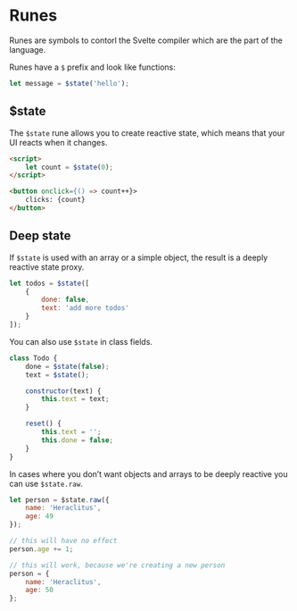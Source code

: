 # Runes

Runes are symbols to contorl the Svelte compiler which are the part of the language.

Runes have a `$` prefix and look like functions:

```javascript
let message = $state('hello');
```

## $state

The `$state` rune allows you to create reactive state, which means that your UI reacts when it changes.

```html
<script>
	let count = $state(0);
</script>

<button onclick={() => count++}>
	clicks: {count}
</button>
```

## Deep state

If `$state` is used with an array or a simple object, the result is a deeply reactive state proxy.

```javascript
let todos = $state([
	{
		done: false,
		text: 'add more todos'
	}
]);
```

You can also use `$state` in class fields.

```javascript
class Todo {
	done = $state(false);
	text = $state();

	constructor(text) {
		this.text = text;
	}

	reset() {
		this.text = '';
		this.done = false;
	}
}
```

In cases where you don’t want objects and arrays to be deeply reactive you can use `$state.raw`.

```javascript
let person = $state.raw({
	name: 'Heraclitus',
	age: 49
});

// this will have no effect
person.age += 1;

// this will work, because we're creating a new person
person = {
	name: 'Heraclitus',
	age: 50
};
```